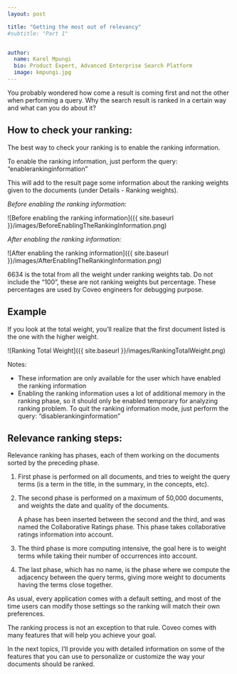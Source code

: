 ```yaml
---
layout: post

title: "Getting the most out of relevancy"
#subtitle: "Part 1"


author:
  name: Karel Mpungi
  bio: Product Expert, Advanced Enterprise Search Platform
  image: kmpungi.jpg
---
```


You probably wondered how come a result is coming first and not the other when performing a query. Why the search result is ranked in a certain way and what can you do about it?

<!-- more -->

## How to check your ranking:

The best way to check your ranking is to enable the ranking information.

To enable the ranking information, just perform the query: “enablerankinginformation”

This will add to the result page some information about the ranking weights given to the documents (under Details - Ranking weights).

_Before enabling the ranking information:_

![Before enabling the ranking information]({{ site.baseurl }}/images/BeforeEnablingTheRankingInformation.png)

_After enabling the ranking information:_

![After enabling the ranking information]({{ site.baseurl }}/images/AfterEnablingTheRankingInformation.png)

6634 is the total from all the weight under ranking weights tab. Do not include the “100”, these are not ranking weights but percentage. These percentages are used by Coveo engineers for debugging purpose.

## Example

If you look at the total weight, you’ll realize that the first document listed is the one with the higher weight.

![Ranking Total Weight]({{ site.baseurl }}/images/RankingTotalWeight.png)

Notes:

- These information are only available for the user which have enabled the ranking information
- Enabling the ranking information uses a lot of additional memory in the ranking phase, so it should only be enabled temporary for analyzing ranking problem. To quit the ranking information mode, just perform the query: “disablerankinginformation”

## Relevance ranking steps:

Relevance ranking has phases, each of them working on the documents sorted by the preceding phase.

1. First phase is performed on all documents, and tries to weight the query terms (is a term in the title, in the summary, in the concepts, etc).
2. The second phase is performed on a maximum of 50,000 documents, and weights the date and quality of the documents.

    A phase has been inserted between the second and the third, and was named the Collaborative Ratings phase. This phase takes collaborative ratings information into account.

3. The third phase is more computing intensive, the goal here is to weight terms while taking their number of occurrences into account.
4. The last phase, which has no name, is the phase where we compute the adjacency between the query terms, giving more weight to documents having the terms close together.

As usual, every application comes with a default setting, and most of the time users can modify those settings so the ranking will match their own preferences.

The ranking process is not an exception to that rule. Coveo comes with many features that will help you achieve your goal.

In the next topics, I’ll provide you with detailed information on some of the features that you can use to personalize or customize the way your documents should be ranked.
